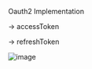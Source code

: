 Oauth2 Implementation 

-> accessToken

-> refreshToken

![image](https://github.com/WhoIsAoH/Oauth2/assets/50907501/d2f1e2db-eed3-4e41-aac2-e1106d1ba52f)
